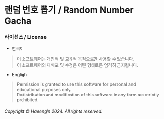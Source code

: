 # 랜덤 번호 뽑기 / Random Number Gacha
### 라이선스 / License
- 한국어
> 이 소프트웨어는 개인적 및 교육적 목적으로만 사용할 수 있습니다. <br>
> 이 소프트웨어의 재배포 및 수정은 어떤 형태로든 엄격히 금지됩니다. <br>
- Engligh
> Permission is granted to use this software for personal and educational purposes only. <br>
> Redistribution and modification of this software in any form are strictly prohibited. <br>

###### Copyright © HaeengIn 2024. All rights reserved.